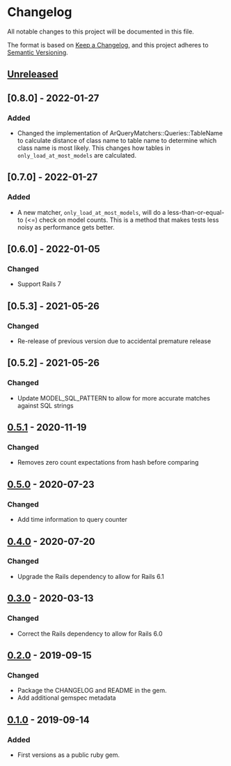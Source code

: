 # Changelog
All notable changes to this project will be documented in this file.

The format is based on [Keep a Changelog](https://keepachangelog.com/en/1.0.0/),
and this project adheres to [Semantic Versioning](https://semver.org/spec/v2.0.0.html).

## [Unreleased]

## [0.8.0] - 2022-01-27
### Added
- Changed the implementation of ArQueryMatchers::Queries::TableName to calculate distance of class name to table name to determine which class name is most likely. This changes how tables in `only_load_at_most_models` are calculated.

## [0.7.0] - 2022-01-27
### Added
- A new matcher, `only_load_at_most_models`, will do a less-than-or-equal-to (<=) check on model counts. This is a method that makes tests less noisy as performance gets better.

## [0.6.0] - 2022-01-05
### Changed
- Support Rails 7

## [0.5.3] - 2021-05-26
### Changed
- Re-release of previous version due to accidental premature release

## [0.5.2] - 2021-05-26
### Changed
- Update MODEL_SQL_PATTERN to allow for more accurate matches against SQL strings

## [0.5.1] - 2020-11-19
### Changed
- Removes zero count expectations from hash before comparing

## [0.5.0] - 2020-07-23
### Changed
- Add time information to query counter

## [0.4.0] - 2020-07-20
### Changed
- Upgrade the Rails dependency to allow for Rails 6.1

## [0.3.0] - 2020-03-13
### Changed
- Correct the Rails dependency to allow for Rails 6.0

## [0.2.0] - 2019-09-15
### Changed
- Package the CHANGELOG and README in the gem.
- Add additional gemspec metadata

## [0.1.0] - 2019-09-14
### Added
- First versions as a public ruby gem.

[Unreleased]: https://github.com/gusto/ar-query-matchers/compare/v0.5.1...HEAD
[0.5.1]: https://github.com/gusto/ar-query-matchers/releases/tag/v0.5.1
[0.5.0]: https://github.com/gusto/ar-query-matchers/releases/tag/v0.5.0
[0.4.0]: https://github.com/gusto/ar-query-matchers/releases/tag/v0.4.0
[0.3.0]: https://github.com/gusto/ar-query-matchers/releases/tag/v0.3.0
[0.2.0]: https://github.com/gusto/ar-query-matchers/releases/tag/v0.2.0
[0.1.0]: https://github.com/gusto/ar-query-matchers/releases/tag/v0.1.0
